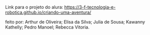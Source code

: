 Link para o projeto do alura:
 https://3-f-tecnologia-e-robotica.github.io/criando-uma-aventura/

 feito por: 
 Arthur de Oliveira;
 Elisa da Silva;
 Julia de Sousa;
 Kawanny Kathelly;
 Pedro Manoel;
 Rebecca Vitoria.
